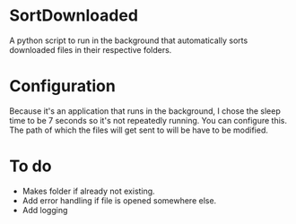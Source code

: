 # SortDownloaded
A python script to run in the background that automatically sorts downloaded files in their respective folders.

# Configuration
Because it's an application that runs in the background, I chose the sleep time to be 7 seconds so it's not repeatedly running. You can configure this.
The path of which the files will get sent to will be have to be modified.

# To do
- Makes folder if already not existing.
- Add error handling if file is opened somewhere else.
- Add logging
